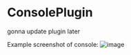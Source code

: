 # ConsolePlugin

gonna update plugin later

Example screenshot of console:
![image](https://user-images.githubusercontent.com/55250747/228246482-f716bd29-6a48-40c9-928e-d6199e60604e.png)

